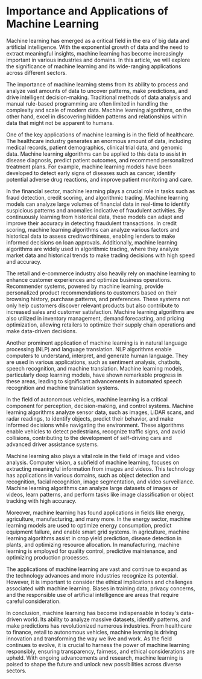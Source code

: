 # Importance and Applications of Machine Learning

Machine learning has emerged as a critical field in the era of big data and artificial intelligence. With the exponential growth of data and the need to extract meaningful insights, machine learning has become increasingly important in various industries and domains. In this article, we will explore the significance of machine learning and its wide-ranging applications across different sectors.

The importance of machine learning stems from its ability to process and analyze vast amounts of data to uncover patterns, make predictions, and drive intelligent decision-making. Traditional methods of data analysis and manual rule-based programming are often limited in handling the complexity and scale of modern data. Machine learning algorithms, on the other hand, excel in discovering hidden patterns and relationships within data that might not be apparent to humans.

One of the key applications of machine learning is in the field of healthcare. The healthcare industry generates an enormous amount of data, including medical records, patient demographics, clinical trial data, and genomic data. Machine learning algorithms can be applied to this data to assist in disease diagnosis, predict patient outcomes, and recommend personalized treatment plans. For example, machine learning models have been developed to detect early signs of diseases such as cancer, identify potential adverse drug reactions, and improve patient monitoring and care.

In the financial sector, machine learning plays a crucial role in tasks such as fraud detection, credit scoring, and algorithmic trading. Machine learning models can analyze large volumes of financial data in real-time to identify suspicious patterns and anomalies indicative of fraudulent activities. By continuously learning from historical data, these models can adapt and improve their accuracy in detecting fraudulent transactions. In credit scoring, machine learning algorithms can analyze various factors and historical data to assess creditworthiness, enabling lenders to make informed decisions on loan approvals. Additionally, machine learning algorithms are widely used in algorithmic trading, where they analyze market data and historical trends to make trading decisions with high speed and accuracy.

The retail and e-commerce industry also heavily rely on machine learning to enhance customer experiences and optimize business operations. Recommender systems, powered by machine learning, provide personalized product recommendations to customers based on their browsing history, purchase patterns, and preferences. These systems not only help customers discover relevant products but also contribute to increased sales and customer satisfaction. Machine learning algorithms are also utilized in inventory management, demand forecasting, and pricing optimization, allowing retailers to optimize their supply chain operations and make data-driven decisions.

Another prominent application of machine learning is in natural language processing (NLP) and language translation. NLP algorithms enable computers to understand, interpret, and generate human language. They are used in various applications, such as sentiment analysis, chatbots, speech recognition, and machine translation. Machine learning models, particularly deep learning models, have shown remarkable progress in these areas, leading to significant advancements in automated speech recognition and machine translation systems.

In the field of autonomous vehicles, machine learning is a critical component for perception, decision-making, and control systems. Machine learning algorithms analyze sensor data, such as images, LiDAR scans, and radar readings, to identify objects, predict their behavior, and make informed decisions while navigating the environment. These algorithms enable vehicles to detect pedestrians, recognize traffic signs, and avoid collisions, contributing to the development of self-driving cars and advanced driver assistance systems.

Machine learning also plays a vital role in the field of image and video analysis. Computer vision, a subfield of machine learning, focuses on extracting meaningful information from images and videos. This technology has applications in various domains, such as object detection and recognition, facial recognition, image segmentation, and video surveillance. Machine learning algorithms can analyze large datasets of images or videos, learn patterns, and perform tasks like image classification or object tracking with high accuracy.

Moreover, machine learning has found applications in fields like energy, agriculture, manufacturing, and many more. In the energy sector, machine learning models are used to optimize energy consumption, predict equipment failure, and enable smart grid systems. In agriculture, machine learning algorithms assist in crop yield prediction, disease detection in plants, and optimizing resource allocation. In manufacturing, machine learning is employed for quality control, predictive maintenance, and optimizing production processes.

The applications of machine learning are vast and continue to expand as the technology advances and more industries recognize its potential. However, it is important to consider the ethical implications and challenges associated with machine learning. Biases in training data, privacy concerns, and the responsible use of artificial intelligence are areas that require careful consideration.

In conclusion, machine learning has become indispensable in today's data-driven world. Its ability to analyze massive datasets, identify patterns, and make predictions has revolutionized numerous industries. From healthcare to finance, retail to autonomous vehicles, machine learning is driving innovation and transforming the way we live and work. As the field continues to evolve, it is crucial to harness the power of machine learning responsibly, ensuring transparency, fairness, and ethical considerations are upheld. With ongoing advancements and research, machine learning is poised to shape the future and unlock new possibilities across diverse sectors.